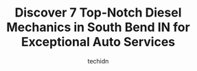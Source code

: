 ---
layout: ampstory
image: https://images.unsplash.com/photo-1603745716263-84cfdb9f366d?ixlib=rb-4.0.3&ixid=MnwxMjA3fDB8MHxwaG90by1wYWdlfHx8fGVufDB8fHx8&auto=format&fit=crop&w=640&h=853&q=80
author: techidn
featured: false
description: Trust your vehicles maintenance and repairs to the 7 best Diesel Mechanic in South Bend IN, USA. With their extensive experience, cutting-edge technology, and commitment to customer satisfa
title: Discover 7 Top-Notch Diesel Mechanics in South Bend IN for Exceptional Auto Services
cover:
   title: Discover 7 Top-Notch Diesel Mechanics in South Bend IN for Exceptional Auto Services
   subtitle: Rickpate
   background: https://images.unsplash.com/photo-1603745716263-84cfdb9f366d?ixlib=rb-4.0.3&ixid=MnwxMjA3fDB8MHxwaG90by1wYWdlfHx8fGVufDB8fHx8&auto=format&fit=crop&w=640&h=853&q=80

pages: 
 - layout: thirds
   top: <h1>#1 Best-One Tire & Service of South Bend</h1>
   bottom: "<p>Best One sure does speak for itself! Friendly service and the hospitality for helping a lost woman traveling was impeccable. I highly recommend this conveniently located </p>"
   background: https://www.knot35.com/toplist/wp-content/uploads/2023/06/best-diesel-mechanic-1-in-south-bend-in-1685839177.jpeg
   backgroundblur: true
 - layout: thirds
   top: <h1>#2 M D Lillie Auto Service</h1>
   bottom: "<p>51081 State Hwy 933, South Bend, IN 46637, United States</p>"
   background: https://www.knot35.com/toplist/wp-content/uploads/2023/06/best-diesel-mechanic-2-in-south-bend-in-1685839177.jpeg
   cta:
      link: https://www.knot35.com/toplist/discover-7-top-notch-diesel-mechanics-in-south-bend-in-for-exceptional-auto-services/
      text: Discover 7 Top-Notch Diesel Mechanics in South Bend IN for Exceptional Auto Services
 - layout: thirds
   top: <h1>#3 California Auto Repair</h1>
   bottom: "<p>1601 W Indiana Ave, South Bend, IN 46613, United States</p>"
   background: https://www.knot35.com/toplist/wp-content/uploads/2023/06/best-diesel-mechanic-3-in-south-bend-in-1685839178.jpeg
   cta:
      link: https://www.knot35.com/toplist/discover-7-top-notch-diesel-mechanics-in-south-bend-in-for-exceptional-auto-services/
      text: Discover 7 Top-Notch Diesel Mechanics in South Bend IN for Exceptional Auto Services
 - layout: thirds
   top: <h1>#4 Western Auto Service</h1>
   bottom: "<p>3102 W Western Ave, South Bend, IN 46619, United States</p>"
   background: https://images.unsplash.com/photo-1618005182384-a83a8bd57fbe?ixlib=rb-4.0.3&ixid=MnwxMjA3fDB8MHxwaG90by1wYWdlfHx8fGVufDB8fHx8&auto=format&fit=crop&w=640&h=853&q=80
   cta:
      link: https://www.knot35.com/toplist/discover-7-top-notch-diesel-mechanics-in-south-bend-in-for-exceptional-auto-services/
      text: Discover 7 Top-Notch Diesel Mechanics in South Bend IN for Exceptional Auto Services
 - layout: thirds
   top: <h1>#5 U.S. Truck & Trailer Service, Inc.</h1>
   bottom: "<p>1311 S Olive St #4209, South Bend, IN 46619, United States</p>"
   background: https://images.unsplash.com/photo-1534312527009-56c7016453e6?ixlib=rb-4.0.3&ixid=MnwxMjA3fDB8MHxwaG90by1wYWdlfHx8fGVufDB8fHx8&auto=format&fit=crop&w=640&h=853&q=80
   cta:
      link: https://www.knot35.com/toplist/discover-7-top-notch-diesel-mechanics-in-south-bend-in-for-exceptional-auto-services/
      text: Discover 7 Top-Notch Diesel Mechanics in South Bend IN for Exceptional Auto Services
 - layout: thirds
   top: <h1>#6 Fred & Jims Garage</h1>
   bottom: "<p>3324 E Mishawaka Ave, South Bend, IN 46615, United States</p>"
   background: https://images.unsplash.com/photo-1567360425618-1594206637d2?ixlib=rb-4.0.3&ixid=MnwxMjA3fDB8MHxwaG90by1wYWdlfHx8fGVufDB8fHx8&auto=format&fit=crop&w=640&h=853&q=80
   cta:
      link: https://www.knot35.com/toplist/discover-7-top-notch-diesel-mechanics-in-south-bend-in-for-exceptional-auto-services/
      text: Discover 7 Top-Notch Diesel Mechanics in South Bend IN for Exceptional Auto Services
 - layout: thirds
   top: <h1>#7 Shrader Tire & Oil</h1>
   bottom: "<p>3160 Youngs Ct, South Bend, IN 46614, United States</p>"
   background: https://images.unsplash.com/photo-1496096265110-f83ad7f96608?ixlib=rb-4.0.3&ixid=MnwxMjA3fDB8MHxwaG90by1wYWdlfHx8fGVufDB8fHx8&auto=format&fit=crop&w=640&h=853&q=80
   cta:
      link: https://www.knot35.com/toplist/discover-7-top-notch-diesel-mechanics-in-south-bend-in-for-exceptional-auto-services/
      text: Discover 7 Top-Notch Diesel Mechanics in South Bend IN for Exceptional Auto Services
 - layout: thirds
   middle: Continue reading...
   background: https://images.unsplash.com/photo-1515405295579-ba7b45403062?ixlib=rb-4.0.3&ixid=MnwxMjA3fDB8MHxwaG90by1wYWdlfHx8fGVufDB8fHx8&auto=format&fit=crop&w=640&h=853&q=80
   cta:
      link: https://www.knot35.com/toplist/discover-7-top-notch-diesel-mechanics-in-south-bend-in-for-exceptional-auto-services/
      text: Discover 7 Top-Notch Diesel Mechanics in South Bend IN for Exceptional Auto Services
      
---